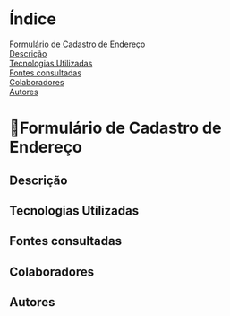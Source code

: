 # Índice 

[Formulário de Cadastro de Endereço]()  
[Descrição]()  
[Tecnologias Utilizadas]()  
[Fontes consultadas]()  
[Colaboradores]()  
[Autores]()  

# 📌Formulário de Cadastro de Endereço

 ## Descrição

 ## Tecnologias Utilizadas

 ## Fontes consultadas

 ## Colaboradores

 ## Autores
